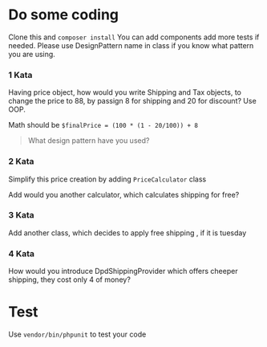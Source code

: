 # Do some coding

Clone this and `composer install`
You can add components add more tests if needed.
Please use DesignPattern name in class if you know what pattern you are using.

### 1 Kata

Having price object, how would you write Shipping and Tax objects, to change the price to 88, by passign 8 for shipping
and 20 for discount?
 Use OOP. 

Math should be `$finalPrice = (100 * (1 - 20/100)) + 8`

> What design pattern have you used?

### 2 Kata 
Simplify this price creation  by adding `PriceCalculator` class

Add would you another calculator, which calculates shipping for free?

### 3 Kata
Add another class, which decides to apply free shipping , if it is tuesday

### 4 Kata
How would you introduce DpdShippingProvider which offers cheeper shipping, they cost only 4 of money?

# Test
Use `vendor/bin/phpunit` to test your code